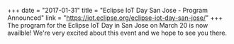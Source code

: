 +++
date = "2017-01-31"
title = "Eclipse IoT Day San Jose - Program Announced"
link = "https://iot.eclipse.org/eclipse-iot-day-san-jose/"
+++
The program for the Eclipse IoT Day in San Jose on March 20 is now availble! We're very excited about this event and we hope to see you there.